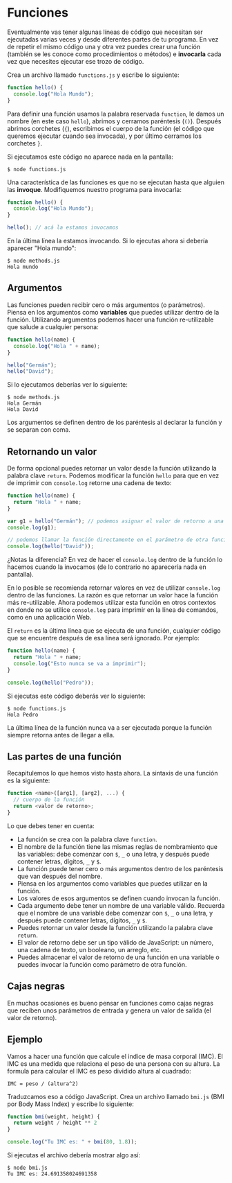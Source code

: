 # Funciones

Eventualmente vas tener algunas líneas de código que necesitan ser ejecutadas varias veces y desde diferentes partes de tu programa. En vez de repetir el mismo código una y otra vez puedes crear una función \(también se les conoce como procedimientos o métodos\) e **invocarla** cada vez que necesites ejecutar ese trozo de código.

Crea un archivo llamado `functions.js` y escribe lo siguiente:

```javascript
function hello() {
  console.log("Hola Mundo");
}
```

Para definir una función usamos la palabra reservada `function`, le damos un nombre \(en este caso `hello`\), abrimos y cerramos paréntesis \(`()`\). Después abrimos corchetes \(`{`\), escribimos el cuerpo de la función \(el código que queremos ejecutar cuando sea invocada\), y por último cerramos los corchetes `}`.

Si ejecutamos este código no aparece nada en la pantalla:

```text
$ node functions.js
```

Una característica de las funciones es que no se ejecutan hasta que alguien las **invoque**. Modifiquemos nuestro programa para invocarla:

```javascript
function hello() {
  console.log("Hola Mundo");
}

hello(); // acá la estamos invocamos
```

En la última línea la estamos invocando. Si lo ejecutas ahora si debería aparecer "Hola mundo":

```text
$ node methods.js
Hola mundo
```

## Argumentos

Las funciones pueden recibir cero o más argumentos \(o parámetros\). Piensa en los argumentos como **variables** que puedes utilizar dentro de la función. Utilizando argumentos podemos hacer una función re-utilizable que salude a cualquier persona:

```javascript
function hello(name) {
  console.log("Hola " + name);
}

hello("Germán");
hello("David");
```

Si lo ejecutamos deberías ver lo siguiente:

```text
$ node methods.js
Hola Germán
Hola David
```

Los argumentos se definen dentro de los paréntesis al declarar la función y se separan con coma.

## Retornando un valor

De forma opcional puedes retornar un valor desde la función utilizando la palabra clave `return`. Podemos modificar la función `hello` para que en vez de imprimir con `console.log` retorne una cadena de texto:

```javascript
function hello(name) {
  return "Hola " + name;
}

var g1 = hello("Germán"); // podemos asignar el valor de retorno a una variable
console.log(g1);

// podemos llamar la función directamente en el parámetro de otra función.
console.log(hello("David"));
```

¿Notas la diferencia? En vez de hacer el `console.log` dentro de la función lo hacemos cuando la invocamos \(de lo contrario no aparecería nada en pantalla\).

En lo posible se recomienda retornar valores en vez de utilizar `console.log` dentro de las funciones. La razón es que retornar un valor hace la función más re-utilizable. Ahora podemos utilizar esta función en otros contextos en donde no se utilice `console.log` para imprimir en la línea de comandos, como en una aplicación Web.

El `return` es la última línea que se ejecuta de una función, cualquier código que se encuentre después de esa línea será ignorado. Por ejemplo:

```javascript
function hello(name) {
  return "Hola " + name;
  console.log("Esto nunca se va a imprimir");
}

console.log(hello("Pedro"));
```

Si ejecutas este código deberás ver lo siguiente:

```text
$ node functions.js
Hola Pedro
```

La última línea de la función nunca va a ser ejecutada porque la función siempre retorna antes de llegar a ella.

## Las partes de una función

Recapitulemos lo que hemos visto hasta ahora. La sintaxis de una función es la siguiente:

```javascript
function <name>([arg1], [arg2], ...) {
  // cuerpo de la función
  return <valor de retorno>;
}
```

Lo que debes tener en cuenta:

* La función se crea con la palabra clave `function`.
* El nombre de la función tiene las mismas reglas de nombramiento que las variables: debe comenzar con `$`, `_` o una letra, y después puede contener letras, dígitos, `_` y `$`.
* La función puede tener cero o más argumentos dentro de los paréntesis que van después del nombre.
* Piensa en los argumentos como variables que puedes utilizar en la función.
* Los valores de esos argumentos se definen cuando invocan la función.
* Cada argumento debe tener un nombre de una variable válido. Recuerda que el nombre de una variable debe comenzar con `$`, `_` o una letra, y después puede contener letras, dígitos, `_` y `$`.
* Puedes retornar un valor desde la función utilizando la palabra clave `return`.
* El valor de retorno debe ser un tipo válido de JavaScript: un número, una cadena de texto, un booleano, un arreglo, etc.
* Puedes almacenar el valor de retorno de una función en una variable o puedes invocar la función como parámetro de otra función.

## Cajas negras

En muchas ocasiones es bueno pensar en funciones como cajas negras que reciben unos parámetros de entrada y genera un valor de salida \(el valor de retorno\).

## Ejemplo

Vamos a hacer una función que calcule el indice de masa corporal \(IMC\). El IMC es una medida que relaciona el peso de una persona con su altura. La formula para calcular el IMC es peso dividido altura al cuadrado:

```text
IMC = peso / (altura^2)
```

Traduzcamos eso a código JavaScript. Crea un archivo llamado `bmi.js` \(BMI por Body Mass Index\) y escribe lo siguiente:

```javascript
function bmi(weight, height) {
  return weight / height ** 2
}

console.log("Tu IMC es: " + bmi(80, 1.8));
```

Si ejecutas el archivo debería mostrar algo así:

```text
$ node bmi.js
Tu IMC es: 24.691358024691358
```

